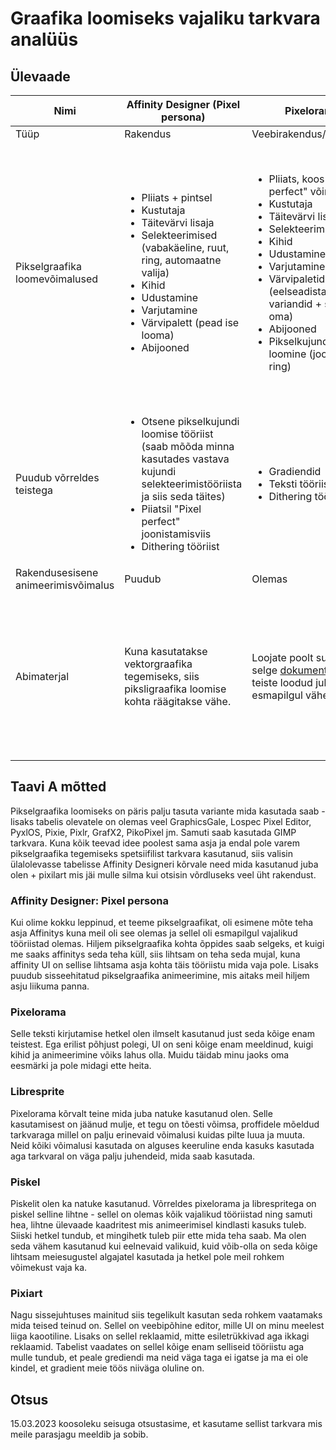 # Graafika loomiseks vajaliku tarkvara analüüs

## Ülevaade

| Nimi | Affinity Designer (Pixel persona) | Pixelorama | Libresprite | Piskel| Pixilart |
| --------- | ----------- | ----------- | ----------- | ----------- | ----------- |
| Tüüp | Rakendus | Veebirakendus/Rakendus | Rakendus | Veebirakendus/Rakendus | Veebirakendus/Mobiilirakendus |
| Pikselgraafika loomevõimalused |<ul><li>Pliiats + pintsel</li><li>Kustutaja</li><li>Täitevärvi lisaja</li><li> Selekteerimised (vabakäeline, ruut, ring, automaatne valija)</li><li>Kihid</li><li>Udustamine</li><li>Varjutamine</li><li>Värvipalett (pead ise looma)</li><li>Abijooned</li></ul> |<ul><li>Pliiats, koos "Pixel perfect" võimalusega</li><li>Kustutaja</li><li>Täitevärvi lisaja</li><li>Selekteerimised</li><li>Kihid</li><li>Udustamine</li><li>Varjutamine</li><li>Värvipaletid (eelseadistatud variandid + saad luua oma)</li><li>Abijooned</li><li>Pikselkujundite loomine (joon, ruut, ring)</li></ul> | <ul><li>Pliiats, koos "Pixel perfect" võimalusega</li><li>Kustutaja</li><li>Täitevärvi lisaja</li><li>Selekteerimised</li><li>Kihid</li><li>Udustamine</li><li>Varjutamine</li><li>Värvipaletid (eelseadistatud variandid + saad luua oma)</li><li>Abijooned</li><li>Pikselkujundite loomine (joon, ruut, ring)</li><li>Dithering Tööriist</li></ul>|<ul><li>Pliiats</li><li>Kustutaja</li><li>Täitevärvi lisaja</li><li>Selekteerimised</li><li>Kihid</li><li>Udustamine</li><li>Varjutamine</li><li>Värvipaletid (pead ise looma)</li><li>Abijooned (ainult grid)</li><li>Pikselkujundite loomine (joon, ruut, ring)</li><li>Dithering tööriist</li></ul> | <ul><li>Pliiats, koos "Pixel perfect" võimalusega + pintsel ja sprei</li><li>Kustutaja</li><li>Täitevärvi lisaja</li><li>Selekteerimised</li><li>Kihid</li><li>Udustamine</li><li>Varjutamine</li><li>Värvipaletid (eelseadistatud variandid + saad luua oma)</li><li>Pikselkujundite loomine (joon, ruut, ring)</li><li>Gradiendid</li><li>Teksti tööriist (pikseltähtedes)</li><li>Dithering tööriist</li></ul>
| Puudub võrreldes teistega | <ul><li>Otsene pikselkujundi loomise tööriist (saab mõõda minna kasutades vastava kujundi selekteerimistööriista ja siis seda täites)</li><li>Piiatsil "Pixel perfect" joonistamisviis</li><li>Dithering tööriist</li></ul> | <ul><li>Gradiendid</li><li>Teksti tööriist</li><li>Dithering tööriist</li></ul> | <ul><li>Teksti tööriist</li></ul> | <ul><li>Pliiatsil "Pixel perfect" joonistamisviis| - |
Rakendusesisene animeerimisvõimalus | Puudub | Olemas | Olemas | Olemas |Olemas|
|Abimaterjal|Kuna kasutatakse vektorgraafika tegemiseks, siis piksligraafika loomise kohta räägitakse vähe.| Loojate poolt suhtelist selge [dokumentatsioon](https://www.oramainteractive.com/Pixelorama-Docs/), teiste loodud juhendeid esmapilgul vähe. |Kuna tegu on Asperite forgiga siis saab enamjaolt rakendada Asperite materjale, näiteks [dokumentatsiooni](https://www.aseprite.org/docs/) ja suure populaarsuse tõttu on ka palju kolmanda osapoole materjale. Väike sissejuhatav Libresprite [juhend](https://github.com/LibreSprite/libresprite.github.io/wiki/Know-your-workspace). | Ei leia dokumentatsiooni, muidu sarnane lugu pixeloramaga - juhendeid tundub vähe. | Olemas pikselgraafika joonistamise [juhendite leht](https://www.pixilart.com/tutorials/pixel-art) kuhu teised saavad juhendeid üles laadida, kuid paljud neist ei kasutavad muid rakendusi. Rakenduse enda kohta materjali ei leia. | 

## Taavi A mõtted 

Pikselgraafika loomiseks on päris palju tasuta variante mida kasutada saab - lisaks tabelis olevatele on olemas veel GraphicsGale, Lospec Pixel Editor, PyxlOS, Pixie, Pixlr, GrafX2, PikoPixel jm. Samuti saab kasutada GIMP tarkvara. Kuna kõik teevad idee poolest sama asja ja endal pole varem pikselgraafika tegemiseks spetsiifilist tarkvara kasutanud, siis valisin ülalolevasse tabelisse Affinity Designeri kõrvale need mida kasutanud juba olen + pixilart mis jäi mulle silma kui otsisin võrdluseks veel üht rakendust.

### Affinity Designer: Pixel persona
Kui olime kokku leppinud, et teeme pikselgraafikat, oli esimene mõte teha asja Affinitys kuna meil oli see olemas ja sellel oli esmapilgul vajalikud tööriistad olemas. Hiljem pikselgraafika kohta õppides saab selgeks, et kuigi me saaks affinitys seda teha küll, siis lihtsam on teha seda mujal, kuna affinity UI on sellise lihtsama asja kohta täis tööriistu mida vaja pole. Lisaks puudub sisseehitatud pikselgraafika animeerimine, mis aitaks meil hiljem asju liikuma panna.

### Pixelorama
Selle teksti kirjutamise hetkel olen ilmselt kasutanud just seda kõige enam teistest. Ega erilist põhjust polegi, UI on seni kõige enam meeldinud, kuigi kihid ja animeerimine võiks lahus olla. Muidu täidab minu jaoks oma eesmärki ja pole midagi ette heita. 

### Libresprite
Pixelorama kõrvalt teine mida juba natuke kasutanud olen. Selle kasutamisest on jäänud mulje, et tegu on tõesti võimsa, proffidele mõeldud tarkvaraga millel on palju erinevaid võimalusi kuidas pilte luua ja muuta. Neid kõiki võimalusi kasutada on alguses keeruline enda kasuks kasutada aga tarkvaral on väga palju juhendeid, mida saab kasutada.

### Piskel
Piskelit olen ka natuke kasutanud. Võrreldes pixelorama ja librespritega on piskel selline lihtne - sellel on olemas kõik vajalikud tööriistad ning samuti hea, lihtne ülevaade kaadritest mis animeerimisel kindlasti kasuks tuleb. Siiski hetkel tundub, et mingihetk tuleb piir ette mida teha saab. Ma olen seda vähem kasutanud kui eelnevaid valikuid, kuid võib-olla on seda kõige lihtsam meiesugustel algajatel kasutada ja hetkel pole meil rohkem võimekust vaja ka.

### Pixiart
Nagu sissejuhtuses mainitud siis tegelikult kasutan seda rohkem vaatamaks mida teised teinud on. Sellel on veebipõhine editor, mille UI on minu meelest liiga kaootiline. Lisaks on sellel reklaamid, mitte esiletrükkivad aga ikkagi reklaamid. Tabelist vaadates on sellel kõige enam selliseid tööriistu aga mulle tundub, et peale grediendi ma neid väga taga ei igatse ja ma ei ole kindel, et gradient meie töös niiväga oluline on.

## Otsus

15.03.2023 koosoleku seisuga otsustasime, et kasutame sellist tarkvara mis meile parasjagu meeldib ja sobib.